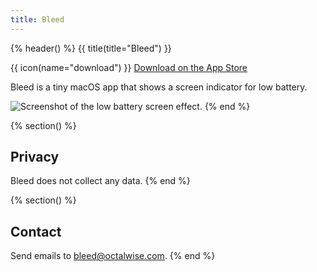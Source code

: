 ```yaml
---
title: Bleed
---
```


{% header() %}
{{ title(title="Bleed") }}

{{ icon(name="download") }} [Download on the App Store](https://apple.com)

Bleed is a tiny macOS app that shows a screen indicator for low battery.

![Screenshot of the low battery screen effect.](bleed/assets/effect.png)
{% end %}

{% section() %}
## Privacy

Bleed does not collect any data.
{% end %}

{% section() %}
## Contact

Send emails to [bleed@octalwise.com](mailto:bleed@octalwise.com).
{% end %}
